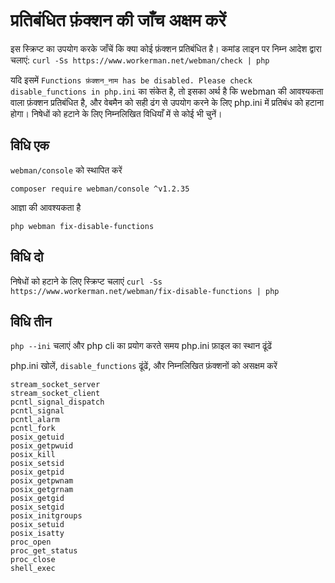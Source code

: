 # प्रतिबंधित फ़ंक्शन की जाँच अक्षम करें

इस स्क्रिप्ट का उपयोग करके जाँचें कि क्या कोई फ़ंक्शन प्रतिबंधित है। कमांड लाइन पर निम्न आदेश द्वारा चलाएं: ```curl -Ss https://www.workerman.net/webman/check | php```

यदि इसमें ```Functions फ़ंक्शन_नाम has be disabled. Please check disable_functions in php.ini``` का संकेत है, तो इसका अर्थ है कि webman की आवश्यकता वाला फ़ंक्शन प्रतिबंधित है, और वेबमैन को सही ढंग से उपयोग करने के लिए php.ini में प्रतिबंध को हटाना होगा।
निषेधों को हटाने के लिए निम्नलिखित विधियाँ में से कोई भी चुनें।

## विधि एक
`webman/console` को स्थापित करें 
```
composer require webman/console ^v1.2.35
```

आज्ञा की आवश्यकता है
```
php webman fix-disable-functions
```

## विधि दो

निषेधों को हटाने के लिए स्क्रिप्ट चलाएं `curl -Ss https://www.workerman.net/webman/fix-disable-functions | php`

## विधि तीन

`php --ini`  चलाएं और php cli का प्रयोग करते समय php.ini फ़ाइल का स्थान ढूंढें

php.ini खोलें, `disable_functions` ढूंढें, और निम्नलिखित फ़ंक्शनों को असक्षम करें
```
stream_socket_server
stream_socket_client
pcntl_signal_dispatch
pcntl_signal
pcntl_alarm
pcntl_fork
posix_getuid
posix_getpwuid
posix_kill
posix_setsid
posix_getpid
posix_getpwnam
posix_getgrnam
posix_getgid
posix_setgid
posix_initgroups
posix_setuid
posix_isatty
proc_open
proc_get_status
proc_close
shell_exec
```
